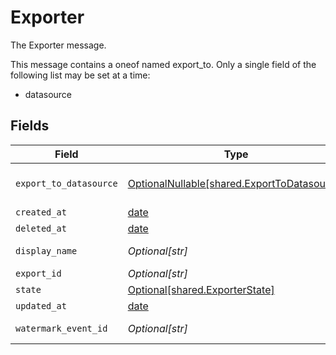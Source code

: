 # Exporter

The Exporter message.

This message contains a oneof named export_to. Only a single field of the following list may be set at a time:
  - datasource



## Fields

| Field                                                                                    | Type                                                                                     | Required                                                                                 | Description                                                                              |
| ---------------------------------------------------------------------------------------- | ---------------------------------------------------------------------------------------- | ---------------------------------------------------------------------------------------- | ---------------------------------------------------------------------------------------- |
| `export_to_datasource`                                                                   | [OptionalNullable[shared.ExportToDatasource]](../../models/shared/exporttodatasource.md) | :heavy_minus_sign:                                                                       | The ExportToDatasource message.                                                          |
| `created_at`                                                                             | [date](https://docs.python.org/3/library/datetime.html#date-objects)                     | :heavy_minus_sign:                                                                       | N/A                                                                                      |
| `deleted_at`                                                                             | [date](https://docs.python.org/3/library/datetime.html#date-objects)                     | :heavy_minus_sign:                                                                       | N/A                                                                                      |
| `display_name`                                                                           | *Optional[str]*                                                                          | :heavy_minus_sign:                                                                       | The displayName field.                                                                   |
| `export_id`                                                                              | *Optional[str]*                                                                          | :heavy_minus_sign:                                                                       | The exportId field.                                                                      |
| `state`                                                                                  | [Optional[shared.ExporterState]](../../models/shared/exporterstate.md)                   | :heavy_minus_sign:                                                                       | The state field.                                                                         |
| `updated_at`                                                                             | [date](https://docs.python.org/3/library/datetime.html#date-objects)                     | :heavy_minus_sign:                                                                       | N/A                                                                                      |
| `watermark_event_id`                                                                     | *Optional[str]*                                                                          | :heavy_minus_sign:                                                                       | we've synchorized this far                                                               |